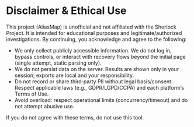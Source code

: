 # Disclaimer & Ethical Use

This project (AliasMap) is unofficial and not affiliated with the Sherlock Project. It is intended for educational purposes and legitimate/authorized investigations. By continuing, you acknowledge and agree to the following:

- We only collect publicly accessible information. We do not log in, bypass controls, or interact with recovery flows beyond the initial page (single attempt, static parsing only).
- We do not persist data on the server. Results are shown only in your session; exports are local and your responsibility.
- Do not record or share third‑party PII without legal basis/consent. Respect applicable laws (e.g., GDPR/LGPD/CCPA) and each platform’s Terms of Use.
- Avoid overload: respect operational limits (concurrency/timeout) and do not attempt abusive use.

If you do not agree with these terms, do not use this tool.
